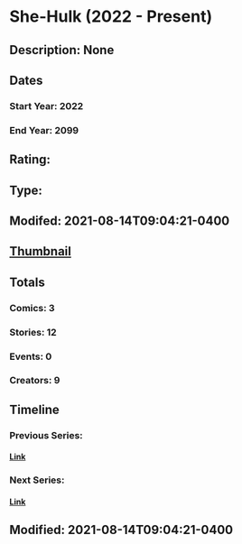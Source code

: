# She-Hulk (2022 - Present)
## Description: None
## Dates
### Start Year: 2022
### End Year: 2099
## Rating: 
## Type: 
## Modifed: 2021-08-14T09:04:21-0400
## [Thumbnail](http://i.annihil.us/u/prod/marvel/i/mg/b/40/image_not_available.jpg)
## Totals
### Comics: 3
### Stories: 12
### Events: 0
### Creators: 9
## Timeline
### Previous Series: 
#### [Link]()
### Next Series: 
#### [Link]()
## Modified: 2021-08-14T09:04:21-0400